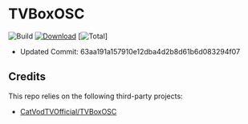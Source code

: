 # TVBoxOSC

![Build](https://shields.io/github/workflow/status/wen512/TVBoxOSC/Test?logo=github&label=Build)
[![Download](https://img.shields.io/github/v/release/wen512/TVBoxOSC?color=orange&logoColor=orange&label=Download&logo=DocuSign)](https://github.com/wen512/TVBoxOSC/releases/latest) 
[![Total](https://shields.io/github/downloads/wen512/TVBoxOSC/total?logo=Bookmeter&label=Counts&logoColor=yellow&color=yellow)]

+ Updated Commit: 63aa191a157910e12dba4d2b8d61b6d083294f07

## Credits
This repo relies on the following third-party projects:
- [CatVodTVOfficial/TVBoxOSC](https://github.com/CatVodTVOfficial/TVBoxOSC)
